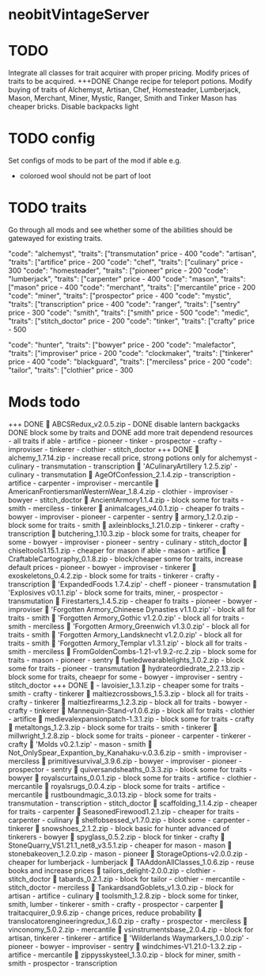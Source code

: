 # neobitVintageServer
# TODO
Integrate all classes for trait acquirer with proper pricing.
Modify prices of traits to be acquired.
+++DONE Change recipe for teleport potions.
Modify buying of traits of Alchemyst, Artisan, Chef, Homesteader, Lumberjack, Mason, Merchant, Miner, Mystic, Ranger, Smith and Tinker
Mason has cheaper bricks.
Disable backpacks light

# TODO config
Set configs of mods to be part of the mod if able e.g.
- coloroed wool should not be part of loot

# TODO traits
Go through all mods and see whether some of the abilities should be gatewayed for existing traits.

"code": "alchemyst",   "traits": ["transmutation"      price - 400
"code": "artisan",     "traits": ["artifice"           price - 200
"code": "chef",        "traits": ["culinary"           price - 300
"code": "homesteader", "traits": ["pioneer"            price - 200
"code": "lumberjack",  "traits": ["carpenter"          price - 400
"code": "mason",       "traits": ["mason"              price - 400
"code": "merchant",    "traits": ["mercantile"         price - 200
"code": "miner",       "traits": ["prospector"         price - 400
"code": "mystic",      "traits": ["transcription"      price - 400
"code": "ranger",      "traits": ["sentry"             price - 300
"code": "smith",       "traits": ["smith"              price - 500
"code": "medic",       "traits": ["stitch_doctor"      price - 200
"code": "tinker",      "traits": ["crafty"             price - 500

"code": "hunter",      "traits": ["bowyer"             price - 200
"code": "malefactor",  "traits": ["improviser"         price - 200
"code": "clockmaker",  "traits": ["tinkerer"           price - 400
"code": "blackguard",  "traits": ["merciless"          price - 200
"code": "tailor",      "traits": ["clothier"           price - 300

# Mods todo
+++ DONE  ABCSRedux_v2.0.5.zip - 
    DONE disable lantern backgacks
    DONE block some by traits and 
    DONE add more trait dependend resources - all traits if able
        - artifice
        - pioneer
        - tinker
        - prospector
        - crafty
        - improviser
        - tinkerer
        - clothier
        - stitch_doctor
+++ DONE  alchemy_1.7.14.zip - increase recall price, strong potions only for alchemyst
    - culinary
    - transmutation
    - transcription
 'ACulinaryArtillery 1.2.5.zip'
    - culinary
    - transmutation
 AgeOfConfession_2.1.4.zip
    - transcription
    - artifice
    - carpenter
    - improviser
    - mercantile
 AmericanFrontiersmanWesternWear_1.8.4.zip
    - clothier
    - improviser
    - bowyer
    - stitch_doctor
 AncientArmory1.1.4.zip - block some for traits
    - smith
    - merciless
    - tinkerer
 animalcages_v4.0.1.zip - cheaper fo traits
    - bowyer
    - improviser
    - pioneer
    - carpenter
    - sentry
 armory_1.2.0.zip - block some for traits
    - smith
 axleinblocks_1.21.0.zip
    - tinkerer
    - crafty
    - transcription
 butchering_1.10.3.zip - block some for traits, cheaper for some
    - bowyer
    - improviser
    - pioneer
    - sentry
    - culinary
    - stitch_doctor
 chiseltools1.15.1.zip - cheaper for mason if able 
    - mason
    - artifice
 CraftableCartography_0.1.8.zip - block/cheaper some for traits, increase default prices
    - pioneer
    - bowyer
    - improviser
    - tinkerer
 exoskeletons_0.4.2.zip - block some for traits
    - tinkerer
    - crafty
    - transcription
 'ExpandedFoods 1.7.4.zip'
    - cheff
    - pioneer
    - transmutation
 'Explosives v0.1.1.zip' - block some for traits, miner, 
    - prospector
    - transmutation
 Firestarters_1.4.5.zip - cheaper fo traits
    - pioneer
    - bowyer
    - improviser
 'Forgotten Armory_Chineese Dynasties v1.1.0.zip' - block all for traits
    - smith
 'Forgotten Armory_Gothic v1.2.0.zip' - block all for traits
    - smith
    - merciless
 'Forgotten Armory_Greenwich v1.3.0.zip' - block all for traits
    - smith
 'Forgotten Armory_Landsknecht v1.2.0.zip' - block all for traits
    - smith
 'Forgotten Armory_Templar v1.3.1.zip' - block all for traits
    - smith
    - merciless
 FromGoldenCombs-1.21-v1.9.2-rc.2.zip - block some for traits
    - mason
    - pioneer
    - sentry
 fueledwearablelights_1.0.2.zip - block some for traits
    - pioneer
    - transmutation
 hydrateordiedrate_2.2.13.zip - block some for traits, cheaepr for some
    - bowyer
    - improviser
    - sentry
    - stitch_doctor
+++ DONE  - lavoisier_1.3.1.zip - cheaper some for traits
    - smith
    - crafty
    - tinkerer
 maltiezcrossbows_1.5.3.zip - block all for traits
    - crafty
    - tinkerer
 maltiezfirearms_1.2.3.zip - block all for traits
    - bowyer
    - crafty
    - tinkerer
 Mannequin-Stand-v1.0.6.zip - block all for traits
    - clothier
    - artifice
 medievalexpansionpatch-1.3.1.zip - block some for traits
    - crafty
 metaltongs_1.2.3.zip - block some for traits
    - smith
    - tinkerer
 millwright_1.2.8.zip - block some for traits
    - pioneer
    - carpenter
    - tinkerer
    - crafty
 'Molds v0.2.1.zip'
    - mason
    - smith
 Not_OnlySpear_Expantion_by_Kanahaku-v.0.3.6.zip
    - smith
    - improviser
    - merciless
 primitivesurvival_3.9.6.zip
    - bowyer
    - improviser
    - pioneer
    - prospector
    - sentry
 quiversandsheaths_0.3.3.zip - block some for traits
    - bowyer
 royalscurtains_0.0.1.zip - block some for traits
    - artifice
    - clothier
    - mercantile
 royalsrugs_0.0.4.zip - block some for traits
    - artifice
    - mercantile
 rustboundmagic_3.0.13.zip - block some for traits
    - transmutation
    - transcription
    - stitch_doctor
 scaffolding_1.1.4.zip - cheaper for traits
    - carpenter
 SeasonedFirewood1.2.1.zip - cheaper for traits
    - carpenter
    - culinary
 shelfobsessed_v1.7.0.zip - block some
    - carpenter
    - tinkerer
 snowshoes_2.1.2.zip - block basic for hunter advanced of tinkerers
    - bowyer
 spyglass_0.5.2.zip - block for tinker
    - crafty
 StoneQuarry_VS1.21.1_net8_v3.5.1.zip - cheaper for mason
    - mason
 stonebakeoven_1.2.0.zip
    - mason
    - pioneer
 StorageOptions-v2.0.0.zip - cheaper for lumberjack 
    - lumberjack
 TAAddonAllClasses_1.0.6.zip - reuse books and increase prices
 tailors_delight-2.0.0.zip
    - clothier
    - stitch_doctor
 tabards_0.2.1.zip - block for tailor
    - clothier
    - mercantile
    - stitch_doctor
    - merciless
 TankardsandGoblets_v1.3.0.zip - block for artisan
    - artifice
    - culinary
 toolsmith_1.2.8.zip - block some for tinker, smith, lumber
    - tinkerer
    - smith
    - crafty
    - prospector
    - carpenter
 traitacquirer_0.9.6.zip - change prices, reduce probability
 translocatorengineeringredux_1.6.0.zip
    - crafty
    - prospector
    - merciless
 vinconomy_5.0.2.zip
    - mercantile
 vsinstrumentsbase_2.0.4.zip - block for artisan, tinkerer
    - tinkerer
    - artifice
 'Wilderlands Waymarkers_1.0.0.zip'
    - pioneer
    - bowyer
    - improviser
    - sentry
 windchimes-V1.21.0-1.3.2.zip
    - artifice
    - mercantile
 zippysskysteel_1.3.0.zip - block for miner, smith
    - smith
    - prospector
    - transcription



